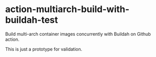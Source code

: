 # action-multiarch-build-with-buildah-test

Build multi-arch container images concurrently with Buildah on Github action.

This is just a prototype for validation.
